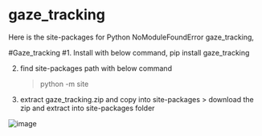 # gaze_tracking
Here is the site-packages for Python NoModuleFoundError gaze_tracking,

#Gaze_tracking
#1. Install with below command, 
	pip install gaze_tracking
	
2. find site-packages path with below command
	> python -m site

3. extract gaze_tracking.zip and copy into site-packages
        > download the zip and extract into site-packages folder
        

![image](https://user-images.githubusercontent.com/5735912/228733523-c42fa517-c8a2-453c-a5dd-afc6348af844.png)

